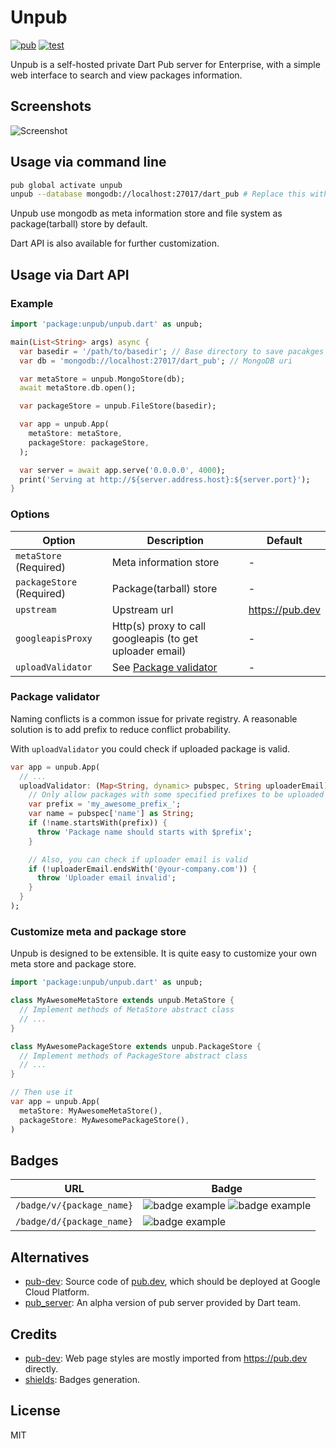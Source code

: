 # Unpub

[![pub](https://img.shields.io/pub/v/unpub.svg)](https://pub.dev/packages/unpub) [![test](https://github.com/bytedance/unpub/workflows/test/badge.svg)](https://github.com/bytedance/unpub/actions?query=workflow:test)

Unpub is a self-hosted private Dart Pub server for Enterprise, with a simple web interface to search and view packages information.

## Screenshots

![Screenshot](https://raw.githubusercontent.com/bytedance/unpub/master/assets/screenshot.png)

## Usage via command line

```sh
pub global activate unpub
unpub --database mongodb://localhost:27017/dart_pub # Replace this with production database uri
```

Unpub use mongodb as meta information store and file system as package(tarball) store by default.

Dart API is also available for further customization.

## Usage via Dart API

### Example

```dart
import 'package:unpub/unpub.dart' as unpub;

main(List<String> args) async {
  var basedir = '/path/to/basedir'; // Base directory to save pacakges
  var db = 'mongodb://localhost:27017/dart_pub'; // MongoDB uri

  var metaStore = unpub.MongoStore(db);
  await metaStore.db.open();

  var packageStore = unpub.FileStore(basedir);

  var app = unpub.App(
    metaStore: metaStore,
    packageStore: packageStore,
  );

  var server = await app.serve('0.0.0.0', 4000);
  print('Serving at http://${server.address.host}:${server.port}');
}
```

### Options

| Option | Description | Default |
| --- | --- | --- |
| `metaStore` (Required) | Meta information store | - |
| `packageStore` (Required) | Package(tarball) store | - |
| `upstream` | Upstream url | https://pub.dev |
| `googleapisProxy` | Http(s) proxy to call googleapis (to get uploader email) | - |
| `uploadValidator` | See [Package validator](#package-validator) | - |

### Package validator

Naming conflicts is a common issue for private registry. A reasonable solution is to add prefix to reduce conflict probability.

With `uploadValidator` you could check if uploaded package is valid.

```dart
var app = unpub.App(
  // ...
  uploadValidator: (Map<String, dynamic> pubspec, String uploaderEmail) {
    // Only allow packages with some specified prefixes to be uploaded
    var prefix = 'my_awesome_prefix_';
    var name = pubspec['name'] as String;
    if (!name.startsWith(prefix)) {
      throw 'Package name should starts with $prefix';
    }

    // Also, you can check if uploader email is valid
    if (!uploaderEmail.endsWith('@your-company.com')) {
      throw 'Uploader email invalid';
    }
  }
);
```

### Customize meta and package store

Unpub is designed to be extensible. It is quite easy to customize your own meta store and package store.

```dart
import 'package:unpub/unpub.dart' as unpub;

class MyAwesomeMetaStore extends unpub.MetaStore {
  // Implement methods of MetaStore abstract class
  // ...
}

class MyAwesomePackageStore extends unpub.PackageStore {
  // Implement methods of PackageStore abstract class
  // ...
}

// Then use it
var app = unpub.App(
  metaStore: MyAwesomeMetaStore(),
  packageStore: MyAwesomePackageStore(),
)
```

## Badges

| URL | Badge |
| --- | --- |
| `/badge/v/{package_name}` | ![badge example](https://img.shields.io/static/v1?label=unpub&message=0.1.0&color=orange) ![badge example](https://img.shields.io/static/v1?label=unpub&message=1.0.0&color=blue) |
| `/badge/d/{package_name}` | ![badge example](https://img.shields.io/static/v1?label=downloads&message=123&color=blue) |

## Alternatives

- [pub-dev](https://github.com/dart-lang/pub-dev): Source code of [pub.dev](https://pub.dev), which should be deployed at Google Cloud Platform.
- [pub_server](https://github.com/dart-lang/pub_server): An alpha version of pub server provided by Dart team.

## Credits

- [pub-dev](https://github.com/dart-lang/pub-dev): Web page styles are mostly imported from https://pub.dev directly.
- [shields](https://shields.io): Badges generation.

## License

MIT

